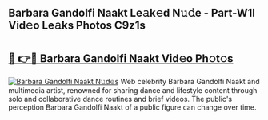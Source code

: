 ## Barbara Gandolfi Naakt Le𝚊k𝚎d N𝚞𝚍e - Part-W1l Vid𝚎o Le𝚊ks Photos C9z1s

# <h2><a href="http://fb510r7.evod.top/?m=Barbara+Gandolfi+Naakt">🔗 👉🔴 Barbara Gandolfi Naakt Vid𝚎o Ph𝚘t𝚘s</a></h2>

[![Barbara Gandolfi Naakt N𝚞d𝚎s](https://i.imgur.com/8V9OHl7.gif)](http://fb510r7.evod.top/?m=Barbara+Gandolfi+Naakt)
Web celebrity Barbara Gandolfi Naakt and multimedia artist, renowned for sharing dance and lifestyle content through solo and collaborative dance routines and brief videos. The public's perception Barbara Gandolfi Naakt of a public figure can change over time. 
